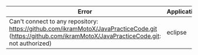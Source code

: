 |Error|Application|Solution|Comment|
| -- | -- | -- | -- |
|Can't connect to any repository: https://github.com/ikramMotoX/JavaPracticeCode.git (https://github.com/ikramMotoX/JavaPracticeCode.git: not authorized)|eclipse|Use token to login|get this error firist time|
